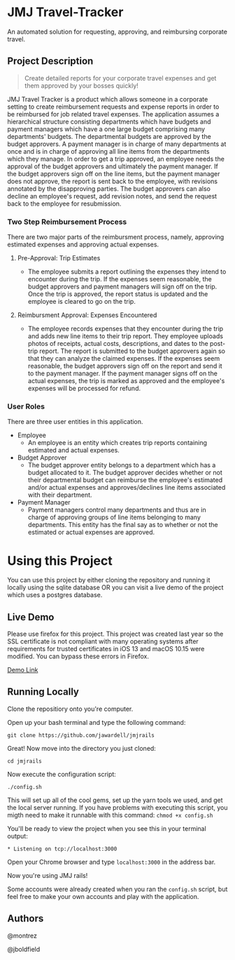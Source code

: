 # JMJ Travel-Tracker

An automated solution for requesting, approving, and reimbursing corporate travel.


## Project Description 
> Create detailed reports for your corporate travel expenses and get them approved by your bosses quickly!

JMJ Travel Tracker is a product which allows someone in a corporate setting to create reimbursement requests and expense reports in order to be reimbursed for job related travel expenses. The application assumes a hierarchical structure consisting departments which have budgets and payment managers which have a one large budget comprising many departments' budgets. The departmental budgets are approved by the budget approvers. A payment manager is in charge of many departments at once and is in charge of approving all line items from the departments which they manage. In order to get a trip approved, an employee needs the approval of the budget approvers and ultimately the payment manager. If the budget approvers sign off on the line items, but the payment manager does not approve, the report is sent back to the employee, with  revisions annotated by the disapproving parties. The budget approvers can also decline an employee's request, add revision notes, and send the request back to the employee for resubmission.


### Two Step Reimbursement Process 
There are two major parts of the reimbursment process, namely, approving estimated expenses and approving actual expenses.

1. Pre-Approval: Trip Estimates
	- The employee submits a report outlining the expenses they intend to encounter during the trip. If the expenses seem reasonable, the budget approvers and payment managers will sign off on the trip. Once the trip is approved, the report status is updated and the employee is cleared to go on the trip.

	
2. Reimbursment Approval: Expenses Encountered
	- The employee records expenses that they encounter during the trip and adds new line items to their trip report. They employee uploads photos of receipts, actual costs, descriptions, and dates to the post-trip report. The report is submitted to the budget approvers again so that they can analyze the claimed expenses. If the expenses seem reasonable, the budget approvers sign off on the report and send it to the payment manager. If the payment manager signs off on the actual expenses, the trip is marked as approved and the employee's expenses will be processed for refund. 

	
	
### User Roles
There are three user entities in this application. 

* Employee
	- An employee is an entity which creates trip reports containing estimated and actual expenses.
* Budget Approver
	- The budget approver entity belongs to a department which has a budget allocated to it. The budget approver decides whether or not their departmental budget can reimburse the employee's estimated and/or actual expenses and approves/declines line items associated with their department.
* Payment Manager
	- Payment managers control many departments and thus are in charge of approving groups of line items belonging to many departments. This entity has the final say as to whether or not the estimated or actual expenses are approved. 

	
# Using this Project

You can use this project by either cloning the repository and running it locally using the sqlite database OR you can visit a live demo of the project which uses a postgres database.

## Live Demo
Please use firefox for this project. This project was created last year so the SSL certificate is not compliant with many operating systems after requirements for trusted certificates in iOS 13 and macOS 10.15 were modified. You can bypass these errors in Firefox. 

<a href="https://cox-oldfield-wardell.herokuapp.com">Demo Link</a>

## Running Locally
Clone the repositiory onto you're computer. 

Open up your bash terminal and type the following command: 

`git clone https://github.com/jawardell/jmjrails`

Great! Now move into the directory you just cloned: 

`cd jmjrails`

Now execute the configuration script: 

`./config.sh`

This will set up all of the cool gems, set up the yarn tools we used, and get the local server running. If you have problems with executing this script, you migth need to make it runnable with this command: `chmod +x config.sh`

You'll be ready to view the project when you see this in your terminal output: 

```* Listening on tcp://localhost:3000```

Open your Chrome browser and type `localhost:3000` in the address bar. 

Now you're using JMJ rails! 

Some accounts were already created when you ran the `config.sh` script, but feel free to make your own accounts and play with the application.


## Authors
@montrez

@jboldfield
